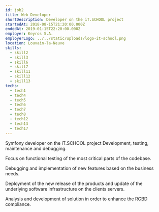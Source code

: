 ```yaml
---
id: job2
title: Web Developer
shortDescription: Developer on the iT.SCHOOL project     
startedAt: 2018-08-15T21:20:00.000Z
endedAt: 2019-01-15T22:20:00.000Z
employer: Keyros S.A.
employerLogo: ../../static/uploads/logo-it-school.png
location: Louvain-la-Neuve
skills:
  - skill2
  - skill3
  - skill6
  - skill7
  - skill11
  - skill12
  - skill13
techs:
  - tech1
  - tech4
  - tech5
  - tech6
  - tech7
  - tech8
  - tech12
  - tech13
  - tech17
---
```

Symfony developer on the iT.SCHOOL project
Development, testing, maintenance and debugging.

Focus on functional testing of the most critical parts of the codebase.

Debugging and implementation of new features based on the business needs.

Deployment of the new release of the products and update of the underlying software infrastructure on the clients servers.

Analysis and development of solution in order to enhance the RGBD compliance. 